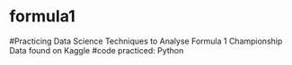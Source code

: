 # formula1

#Practicing Data Science Techniques to Analyse Formula 1 Championship Data found on Kaggle
#code practiced: Python

